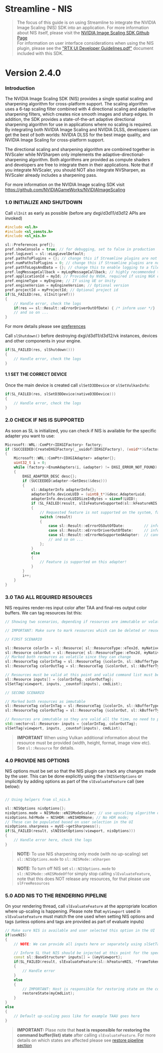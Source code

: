 
Streamline - NIS
=======================

>The focus of this guide is on using Streamline to integrate the NVIDIA Image Scaling (NIS) SDK into an application.  For more information about NIS itself, please visit the [NVIDIA Image Scaling SDK Github Page](https://github.com/NVIDIAGameWorks/NVIDIAImageScaling)  
>For information on user interface considerations when using the NIS plugin, please see the ["RTX UI Developer Guidelines.pdf"](<RTX UI Developer Guidelines.pdf>) document included with this SDK.

Version 2.4.0
=======

### Introduction

The NVIDIA Image Scaling SDK (NIS) provides a single spatial scaling and sharpening algorithm for cross-platform support. The scaling algorithm uses a 6-tap scaling filter combined with 4 directional scaling and adaptive sharpening filters, which creates nice smooth images and sharp edges. In addition, the SDK provides a state-of-the-art adaptive directional sharpening algorithm for use in applications where no scaling is required. By integrating both NVIDIA Image Scaling and NVIDIA DLSS, developers can get the best of both worlds: NVIDIA DLSS for the best image quality, and NVIDIA Image Scaling for cross-platform support.

The directional scaling and sharpening algorithm are combined together in NVScaler while NVSharpen only implements the adaptive-directional-sharpening algorithm. Both algorithms are provided as compute shaders and developers are free to integrate them in their applications. Note that if you integrate NVScaler, you should NOT also integrate NVSharpen, as NVScaler already includes a sharpening pass.

For more information on the NVIDIA Image scaling SDK visit https://github.com/NVIDIAGameWorks/NVIDIAImageScaling

### 1.0 INITIALIZE AND SHUTDOWN

Call `slInit` as early as possible (before any dxgi/d3d11/d3d12 APIs are invoked)

```cpp
#include <sl.h>
#include <sl_consts.h>
#include <sl_nis.h>

sl::Preferences pref{};
pref.showConsole = true; // for debugging, set to false in production
pref.logLevel = sl::eLogLevelDefault;
pref.pathsToPlugins = {}; // change this if Streamline plugins are not located next to the executable
pref.numPathsToPlugins = 0; // change this if Streamline plugins are not located next to the executable
pref.pathToLogsAndData = {}; // change this to enable logging to a file
pref.logMessageCallback = myLogMessageCallback; // highly recommended to track warning/error messages in your callback
pref.applicationId = myId; // Provided by NVDA, required if using NGX components (DLSS 2/3)
pref.engineType = myEngine; // If using UE or Unity
pref.engineVersion = myEngineVersion; // Optional version
pref.projectId = myProjectId; // Optional project id
if(SL_FAILED(res, slInit(pref)))
{
    // Handle error, check the logs
    if(res == sl::Result::eErrorDriverOutOfDate) { /* inform user */}
    // and so on ...
}
```

For more details please see [preferences](ProgrammingGuide.md#221-preferences)

Call `slShutdown()` before destroying dxgi/d3d11/d3d12/vk instances, devices and other components in your engine.

```cpp
if(SL_FAILED(res, slShutdown()))
{
    // Handle error, check the logs
}
```

#### 1.1 SET THE CORRECT DEVICE

Once the main device is created call `slSetD3DDevice` or `slSetVulkanInfo`:

```cpp
if(SL_FAILED(res, slSetD3DDevice(nativeD3DDevice)))
{
    // Handle error, check the logs
}
```

### 2.0 CHECK IF NIS IS SUPPORTED

As soon as SL is initialized, you can check if NIS is available for the specific adapter you want to use:

```cpp
Microsoft::WRL::ComPtr<IDXGIFactory> factory;
if (SUCCEEDED(CreateDXGIFactory(__uuidof(IDXGIFactory), (void**)&factory)))
{
    Microsoft::WRL::ComPtr<IDXGIAdapter> adapter{};
    uint32_t i = 0;
    while (factory->EnumAdapters(i, &adapter) != DXGI_ERROR_NOT_FOUND)
    {
        DXGI_ADAPTER_DESC desc{};
        if (SUCCEEDED(adapter->GetDesc(&desc)))
        {
            sl::AdapterInfo adapterInfo{};
            adapterInfo.deviceLUID = (uint8_t*)&desc.AdapterLuid;
            adapterInfo.deviceLUIDSizeInBytes = sizeof(LUID);
            if (SL_FAILED(result, slIsFeatureSupported(sl::kFeatureNIS, adapterInfo)))
            {
                // Requested feature is not supported on the system, fallback to the default method
                switch (result)
                {
                    case sl::Result::eErrorOSOutOfDate:         // inform user to update OS
                    case sl::Result::eErrorDriverOutOfDate:     // inform user to update driver
                    case sl::Result::eErrorNoSupportedAdapter:  // cannot use this adapter (older or non-NVDA GPU etc)
                    // and so on ...
                };
            }
            else
            {
                // Feature is supported on this adapter!
            }
        }
        i++;
    }
}
```

### 3.0 TAG ALL REQUIRED RESOURCES

NIS requires render-res input color after TAA and final-res output color buffers. We can tag resources list this:

```cpp
// Showing two scenarios, depending if resources are immutable or volatile

// IMPORTANT: Make sure to mark resources which can be deleted or reused for other purposes within a frame as volatile

// FIRST SCENARIO

sl::Resource colorIn = sl::Resource{ sl::ResourceType::eTex2d, myNativeObject, nullptr, nullptr, myInitialState};
sl::Resource colorOut = sl::Resource{ sl::ResourceType::eTex2d, myNativeObject, nullptr, nullptr, myInitialState};
// Marked both resources as volatile since they can change
sl::ResourceTag colorInTag = sl::ResourceTag {&colorIn, sl::kBufferTypeScalingInputColor, sl::ResourceLifecycle::eOnlyValidNow, &myExtent };
sl::ResourceTag colorOutTag = sl::ResourceTag {&colorOut, sl::kBufferTypeScalingOutputColor, sl::ResourceLifecycle::eOnlyValidNow, &myExtent };

// Resources must be valid at this point and valid command list must be provided since resources are volatile
sl::Resource inputs[] = {colorInTag, colorOutTag};
slSetTag(viewport, inputs, _countof(inputs), cmdList);

// SECOND SCENARIO

// Marked both resources as immutable
sl::ResourceTag colorInTag = sl::ResourceTag {&colorIn, sl::kBufferTypeScalingInputColor, sl::ResourceLifecycle::eValidUntilPresent, &myExtent };
sl::ResourceTag colorOutTag = sl::ResourceTag {&colorOut, sl::kBufferTypeScalingOutputColor, sl::ResourceLifecycle::eValidUntilPresent, &myExtent };

// Resources are immutable so they are valid all the time, no need to provide command list since no copies need to be made
std::vector<sl::Resource> inputs = {colorInTag, colorOutTag};
slSetTag(viewport, inputs, _countof(inputs), cmdList);

```
> **IMPORTANT**
> When using Vulkan additional information about the resource must be provided (width, height, format, image view etc). See `sl::Resource` for details.

### 4.0 PROVIDE NIS OPTIONS

NIS options must be set so that the NIS plugin can track any changes made by the user. This can be done explicitly using the `slNISSetOptions` or implicitly by adding options as part of the `slEvaluateFeature` call (see below):

```cpp

// Using helpers from sl_nis.h

sl::NISOptions nisOptions{};
nisOptions.mode = NISMode::eNISModeScaler; // use upscaling algorithm or use eNISModeSharpen for sharpening only
nisOptions.hdrMode = NISHDR::eNISHDRNone; // No HDR mode;
// These can be populated based on user selection in the UI
nisOptions.sharpness = myUI->getSharpness();
if(SL_FAILED(result, slNISSetOptions(viewport, nisOptions)))
{
    // Handle error here, check the logs
}
```
> **NOTE:**
> To use NIS sharpening only mode (with no up-scaling) set `sl::NISOptions.mode` to `sl::NISMode::eSharpen`

> **NOTE:**
> To turn off NIS set `sl::NISOptions.mode` to `sl::NISMode::eNISModeOff`or simply stop calling `slEvaluateFeature`, note that this does NOT release any resources, for that please use `slFreeResources`

### 5.0 ADD NIS TO THE RENDERING PIPELINE

On your rendering thread, call `slEvaluateFeature` at the appropriate location where up-scaling is happening. Please note that `myViewport` used in `slEvaluateFeature` must match the one used when setting NIS options and tags (unless options and tags are provided as part of evaluate inputs)

```cpp
// Make sure NIS is available and user selected this option in the UI
if(useNIS) 
{
    // NOTE: We can provide all inputs here or separately using slSetTag or slNISSetOptions

    // Inform SL that NIS should be injected at this point for the specific viewport
    const sl::BaseStructure* inputs[] = {&myViewport};
    if(SL_FAILED(result, slEvaluateFeature(sl::kFeatureNIS, *frameToken, inputs, _countof(inputs), myCmdList)))
    {
        // Handle error
    }
    else
    {
        // IMPORTANT: Host is responsible for restoring state on the command list used
        restoreState(myCmdList);
    }
}
else
{
    // Default up-scaling pass like for example TAAU goes here
}
```

> **IMPORTANT:**
> Plase note that **host is responsible for restoring the command buffer(list) state** after calling `slEvaluateFeature`. For more details on which states are affected please see [restore pipeline section](./ProgrammingGuideManualHooking.md#80-restoring-command-listbuffer-state)


